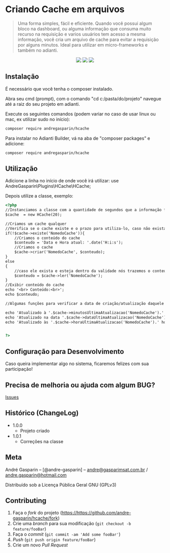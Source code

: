 # Criando Cache em arquivos
> Uma forma simples, fácil e eficiente. Quando você possui algum bloco na dashboard, ou alguma informação que consuma muito recurso na requisição e varios usuários tem acesso a mesma informação, você cria um arquivo de cache para evitar a requisição por alguns minutos.
> Ideal para utilizar em micro-frameworks e também no adianti.
<p align="center">
<img src="https://img.shields.io/badge/VERSÃO-1.0.1-green">
<img src="https://img.shields.io/badge/Licença-GNU 3.0-success">
<img src="https://img.shields.io/badge/PHP->7.2-blueviolet">
</p>


## Instalação

É necessário que você tenha o composer instalado.

Abra seu cmd (prompt), com o comando "cd c:/pasta/do/projeto" navegue até a raiz do seu projeto em adianti.

Execute os seguintes comandos (podem variar no caso de usar linux ou mac, ex utilizar sudo no início):

```html
composer require andregasparin/hcache
```

Para instalar no Adianti Builder, vá na aba de "composer packages" e adicione:

```html
composer require andregasparin/hcache
```

## Utilização

Adicione a linha no início de onde você irá utilizar:
use  AndreGasparin\Plugins\HCache\HCache;

Depois utilize a classe, exemplo:


```html
<?php 
//Instanciamos a classe com a quantidade de segundos que a informação ficara no cache. (no caso 20)
$cache  = new HCache(20);

//Criamos um cache qualquer 
//Verifica se o cache existe e o prazo para utiliza-lo, caso não exista criamos
if(!$cache->existe('NomedoCache')){  
    //Criamos o conteúdo do cache
    $conteudo = 'Data e Hora atual: '.date('H:i:s');
    //Criamos o cache
    $cache->criar('NomedoCache', $conteudo);
}
else
{
    //caso ele exista e esteja dentro da validade nós trazemos o conteúdo
    $conteudo = $cache->ler('NomedoCache');
}
//Exibir conteúdo do cache
echo '<br> Conteúdo:<br>';
echo $conteudo;

//Algumas funções para verificar a data de criação/atualização daquele cache, caso queira exibir a data da informação para o usuário

echo 'Atualizado à '.$cache->minutosUltimaAtualizacao('NomedoCache').' Minutos <br>';
echo 'Atualizado na data '.$cache->dataUltimaAtualizacao('NomedoCache').' <br>';
echo 'Atualizado às '.$cache->horaUltimaAtualizacao('NomedoCache').' horas <br>';


?>
```

## Configuração para Desenvolvimento

Caso queira implementar algo no sistema, ficaremos felizes com sua participação!

## Precisa de melhoria ou ajuda com algum BUG?

<a href="https://github.com/andre-gasparin/hcache/issues">Issues</a>


## Histórico (ChangeLog)

* 1.0.0
    * Projeto criado
* 1.0.1 
    * Correções na classe 	

## Meta

André Gasparin – [@andre-gasparin] – andre@gasparimsat.com.br / andre.gasparin@hotmail.com

Distribuído sob a Licença Pública Geral GNU (GPLv3) 


## Contributing

1. Faça o _fork_ do projeto (<https://https://github.com/andre-gasparin/hcache/fork>)
2. Crie uma _branch_ para sua modificação (`git checkout -b feature/fooBar`)
3. Faça o _commit_ (`git commit -am 'Add some fooBar'`)
4. _Push_ (`git push origin feature/fooBar`)
5. Crie um novo _Pull Request_
